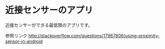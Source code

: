 # 近接センサーのアプリ

近接センサーができる最低限のアプリです。

参照リンク
http://stackoverflow.com/questions/17967806/using-proximity-sensor-in-android
